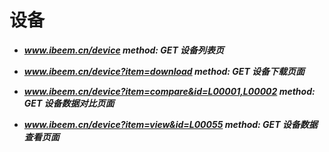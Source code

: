 # 设备

* _**www.ibeem.cn/device                                                                     method: GET          设备列表页**_

* _**www.ibeem.cn/device?item=download                                        method: GET          设备下载页面**_

* _**www.ibeem.cn/device?item=compare&id=L00001,L00002      method: GET          设备数据对比页面**_

* _**www.ibeem.cn/device?item=view&id=L00055                           method: GET          设备数据查看页面**_



